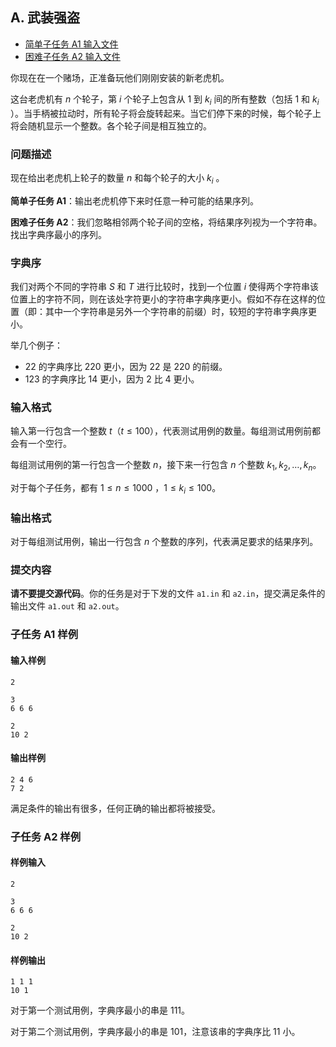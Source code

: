 ## A. 武装强盗

- [简单子任务 A1 输入文件](https://ipsc.ksp.sk/2018/real/problems/a1.in)
- [困难子任务 A2 输入文件](https://ipsc.ksp.sk/2018/real/problems/a2.in)

你现在在一个赌场，正准备玩他们刚刚安装的新老虎机。

这台老虎机有 $n$ 个轮子，第 $i$ 个轮子上包含从 $1$ 到 $k_i$ 间的所有整数（包括 $1$ 和 $k_i$ ）。当手柄被拉动时，所有轮子将会旋转起来。当它们停下来的时候，每个轮子上将会随机显示一个整数。各个轮子间是相互独立的。

### 问题描述

现在给出老虎机上轮子的数量 $n$ 和每个轮子的大小 $k_i$ 。

**简单子任务 A1**：输出老虎机停下来时任意一种可能的结果序列。

**困难子任务 A2**：我们忽略相邻两个轮子间的空格，将结果序列视为一个字符串。找出字典序最小的序列。

### 字典序

我们对两个不同的字符串 $S$ 和 $T$ 进行比较时，找到一个位置 $i$ 使得两个字符串该位置上的字符不同，则在该处字符更小的字符串字典序更小。假如不存在这样的位置（即：其中一个字符串是另外一个字符串的前缀）时，较短的字符串字典序更小。

举几个例子：

- 22 的字典序比 220 更小，因为 22 是 220 的前缀。
- 123 的字典序比 14 更小，因为 2 比 4 更小。

### 输入格式

输入第一行包含一个整数 $t$（$t \leq 100$），代表测试用例的数量。每组测试用例前都会有一个空行。

每组测试用例的第一行包含一个整数 $n$，接下来一行包含 $n$ 个整数 $k_1, k_2, \ldots , k_n$。

对于每个子任务，都有 $1 \leq n \leq 1000$ ，$1 \leq k_i \leq 100$。

### 输出格式

对于每组测试用例，输出一行包含 $n$ 个整数的序列，代表满足要求的结果序列。

### 提交内容

**请不要提交源代码**。你的任务是对于下发的文件 `a1.in` 和 `a2.in`，提交满足条件的输出文件 `a1.out` 和 `a2.out`。

### 子任务 A1 样例

#### 输入样例

```plain
2

3
6 6 6

2
10 2
```

#### 输出样例

```plain
2 4 6
7 2
```

满足条件的输出有很多，任何正确的输出都将被接受。

### 子任务 A2 样例

#### 样例输入

```plain
2

3
6 6 6

2
10 2
```

#### 样例输出

```plain
1 1 1
10 1
```

对于第一个测试用例，字典序最小的串是 $111$。

对于第二个测试用例，字典序最小的串是 $101$，注意该串的字典序比 $11$ 小。